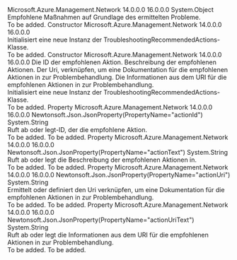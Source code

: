 <Type Name="TroubleshootingRecommendedActions" FullName="Microsoft.Azure.Management.Network.Models.TroubleshootingRecommendedActions">
  <TypeSignature Language="C#" Value="public class TroubleshootingRecommendedActions" />
  <TypeSignature Language="ILAsm" Value=".class public auto ansi beforefieldinit TroubleshootingRecommendedActions extends System.Object" />
  <TypeSignature Language="DocId" Value="T:Microsoft.Azure.Management.Network.Models.TroubleshootingRecommendedActions" />
  <TypeSignature Language="VB.NET" Value="Public Class TroubleshootingRecommendedActions" />
  <TypeSignature Language="F#" Value="type TroubleshootingRecommendedActions = class" />
  <AssemblyInfo>
    <AssemblyName>Microsoft.Azure.Management.Network</AssemblyName>
    <AssemblyVersion>14.0.0.0</AssemblyVersion>
    <AssemblyVersion>16.0.0.0</AssemblyVersion>
  </AssemblyInfo>
  <Base>
    <BaseTypeName>System.Object</BaseTypeName>
  </Base>
  <Interfaces />
  <Docs>
    <summary>
            Empfohlene Maßnahmen auf Grundlage des ermittelten Probleme.
            </summary>
    <remarks>To be added.</remarks>
  </Docs>
  <Members>
    <Member MemberName=".ctor">
      <MemberSignature Language="C#" Value="public TroubleshootingRecommendedActions ();" />
      <MemberSignature Language="ILAsm" Value=".method public hidebysig specialname rtspecialname instance void .ctor() cil managed" />
      <MemberSignature Language="DocId" Value="M:Microsoft.Azure.Management.Network.Models.TroubleshootingRecommendedActions.#ctor" />
      <MemberSignature Language="VB.NET" Value="Public Sub New ()" />
      <MemberType>Constructor</MemberType>
      <AssemblyInfo>
        <AssemblyName>Microsoft.Azure.Management.Network</AssemblyName>
        <AssemblyVersion>14.0.0.0</AssemblyVersion>
        <AssemblyVersion>16.0.0.0</AssemblyVersion>
      </AssemblyInfo>
      <Parameters />
      <Docs>
        <summary>
            Initialisiert eine neue Instanz der TroubleshootingRecommendedActions-Klasse.
            </summary>
        <remarks>To be added.</remarks>
      </Docs>
    </Member>
    <Member MemberName=".ctor">
      <MemberSignature Language="C#" Value="public TroubleshootingRecommendedActions (string actionId = null, string actionText = null, string actionUri = null, string actionUriText = null);" />
      <MemberSignature Language="ILAsm" Value=".method public hidebysig specialname rtspecialname instance void .ctor(string actionId, string actionText, string actionUri, string actionUriText) cil managed" />
      <MemberSignature Language="DocId" Value="M:Microsoft.Azure.Management.Network.Models.TroubleshootingRecommendedActions.#ctor(System.String,System.String,System.String,System.String)" />
      <MemberSignature Language="VB.NET" Value="Public Sub New (Optional actionId As String = null, Optional actionText As String = null, Optional actionUri As String = null, Optional actionUriText As String = null)" />
      <MemberSignature Language="F#" Value="new Microsoft.Azure.Management.Network.Models.TroubleshootingRecommendedActions : string * string * string * string -&gt; Microsoft.Azure.Management.Network.Models.TroubleshootingRecommendedActions" Usage="new Microsoft.Azure.Management.Network.Models.TroubleshootingRecommendedActions (actionId, actionText, actionUri, actionUriText)" />
      <MemberType>Constructor</MemberType>
      <AssemblyInfo>
        <AssemblyName>Microsoft.Azure.Management.Network</AssemblyName>
        <AssemblyVersion>14.0.0.0</AssemblyVersion>
        <AssemblyVersion>16.0.0.0</AssemblyVersion>
      </AssemblyInfo>
      <Parameters>
        <Parameter Name="actionId" Type="System.String" />
        <Parameter Name="actionText" Type="System.String" />
        <Parameter Name="actionUri" Type="System.String" />
        <Parameter Name="actionUriText" Type="System.String" />
      </Parameters>
      <Docs>
        <param name="actionId">Die ID der empfohlenen Aktion.</param>
        <param name="actionText">Beschreibung der empfohlenen Aktionen.</param>
        <param name="actionUri">Der Uri, verknüpfen, um eine Dokumentation für die empfohlenen Aktionen in zur Problembehandlung.</param>
        <param name="actionUriText">Die Informationen aus dem URI für die empfohlenen Aktionen in zur Problembehandlung.</param>
        <summary>
            Initialisiert eine neue Instanz der TroubleshootingRecommendedActions-Klasse.
            </summary>
        <remarks>To be added.</remarks>
      </Docs>
    </Member>
    <Member MemberName="ActionId">
      <MemberSignature Language="C#" Value="public string ActionId { get; set; }" />
      <MemberSignature Language="ILAsm" Value=".property instance string ActionId" />
      <MemberSignature Language="DocId" Value="P:Microsoft.Azure.Management.Network.Models.TroubleshootingRecommendedActions.ActionId" />
      <MemberSignature Language="VB.NET" Value="Public Property ActionId As String" />
      <MemberSignature Language="F#" Value="member this.ActionId : string with get, set" Usage="Microsoft.Azure.Management.Network.Models.TroubleshootingRecommendedActions.ActionId" />
      <MemberType>Property</MemberType>
      <AssemblyInfo>
        <AssemblyName>Microsoft.Azure.Management.Network</AssemblyName>
        <AssemblyVersion>14.0.0.0</AssemblyVersion>
        <AssemblyVersion>16.0.0.0</AssemblyVersion>
      </AssemblyInfo>
      <Attributes>
        <Attribute>
          <AttributeName>Newtonsoft.Json.JsonProperty(PropertyName="actionId")</AttributeName>
        </Attribute>
      </Attributes>
      <ReturnValue>
        <ReturnType>System.String</ReturnType>
      </ReturnValue>
      <Docs>
        <summary>
            Ruft ab oder legt-ID, der die empfohlene Aktion.
            </summary>
        <value>To be added.</value>
        <remarks>To be added.</remarks>
      </Docs>
    </Member>
    <Member MemberName="ActionText">
      <MemberSignature Language="C#" Value="public string ActionText { get; set; }" />
      <MemberSignature Language="ILAsm" Value=".property instance string ActionText" />
      <MemberSignature Language="DocId" Value="P:Microsoft.Azure.Management.Network.Models.TroubleshootingRecommendedActions.ActionText" />
      <MemberSignature Language="VB.NET" Value="Public Property ActionText As String" />
      <MemberSignature Language="F#" Value="member this.ActionText : string with get, set" Usage="Microsoft.Azure.Management.Network.Models.TroubleshootingRecommendedActions.ActionText" />
      <MemberType>Property</MemberType>
      <AssemblyInfo>
        <AssemblyName>Microsoft.Azure.Management.Network</AssemblyName>
        <AssemblyVersion>14.0.0.0</AssemblyVersion>
        <AssemblyVersion>16.0.0.0</AssemblyVersion>
      </AssemblyInfo>
      <Attributes>
        <Attribute>
          <AttributeName>Newtonsoft.Json.JsonProperty(PropertyName="actionText")</AttributeName>
        </Attribute>
      </Attributes>
      <ReturnValue>
        <ReturnType>System.String</ReturnType>
      </ReturnValue>
      <Docs>
        <summary>
            Ruft ab oder legt die Beschreibung der empfohlenen Aktionen in.
            </summary>
        <value>To be added.</value>
        <remarks>To be added.</remarks>
      </Docs>
    </Member>
    <Member MemberName="ActionUri">
      <MemberSignature Language="C#" Value="public string ActionUri { get; set; }" />
      <MemberSignature Language="ILAsm" Value=".property instance string ActionUri" />
      <MemberSignature Language="DocId" Value="P:Microsoft.Azure.Management.Network.Models.TroubleshootingRecommendedActions.ActionUri" />
      <MemberSignature Language="VB.NET" Value="Public Property ActionUri As String" />
      <MemberSignature Language="F#" Value="member this.ActionUri : string with get, set" Usage="Microsoft.Azure.Management.Network.Models.TroubleshootingRecommendedActions.ActionUri" />
      <MemberType>Property</MemberType>
      <AssemblyInfo>
        <AssemblyName>Microsoft.Azure.Management.Network</AssemblyName>
        <AssemblyVersion>14.0.0.0</AssemblyVersion>
        <AssemblyVersion>16.0.0.0</AssemblyVersion>
      </AssemblyInfo>
      <Attributes>
        <Attribute>
          <AttributeName>Newtonsoft.Json.JsonProperty(PropertyName="actionUri")</AttributeName>
        </Attribute>
      </Attributes>
      <ReturnValue>
        <ReturnType>System.String</ReturnType>
      </ReturnValue>
      <Docs>
        <summary>
            Ermittelt oder definiert den Uri verknüpfen, um eine Dokumentation für die empfohlenen Aktionen in zur Problembehandlung.
            </summary>
        <value>To be added.</value>
        <remarks>To be added.</remarks>
      </Docs>
    </Member>
    <Member MemberName="ActionUriText">
      <MemberSignature Language="C#" Value="public string ActionUriText { get; set; }" />
      <MemberSignature Language="ILAsm" Value=".property instance string ActionUriText" />
      <MemberSignature Language="DocId" Value="P:Microsoft.Azure.Management.Network.Models.TroubleshootingRecommendedActions.ActionUriText" />
      <MemberSignature Language="VB.NET" Value="Public Property ActionUriText As String" />
      <MemberSignature Language="F#" Value="member this.ActionUriText : string with get, set" Usage="Microsoft.Azure.Management.Network.Models.TroubleshootingRecommendedActions.ActionUriText" />
      <MemberType>Property</MemberType>
      <AssemblyInfo>
        <AssemblyName>Microsoft.Azure.Management.Network</AssemblyName>
        <AssemblyVersion>14.0.0.0</AssemblyVersion>
        <AssemblyVersion>16.0.0.0</AssemblyVersion>
      </AssemblyInfo>
      <Attributes>
        <Attribute>
          <AttributeName>Newtonsoft.Json.JsonProperty(PropertyName="actionUriText")</AttributeName>
        </Attribute>
      </Attributes>
      <ReturnValue>
        <ReturnType>System.String</ReturnType>
      </ReturnValue>
      <Docs>
        <summary>
            Ruft ab oder legt die Informationen aus dem URI für die empfohlenen Aktionen in zur Problembehandlung.
            </summary>
        <value>To be added.</value>
        <remarks>To be added.</remarks>
      </Docs>
    </Member>
  </Members>
</Type>
